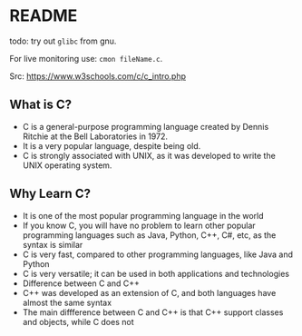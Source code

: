 # README

todo: try out `glibc` from gnu.

For live monitoring use: `cmon fileName.c`.

Src: https://www.w3schools.com/c/c_intro.php

## What is C?

- C is a general-purpose programming language created by Dennis Ritchie at the Bell Laboratories in 1972.
- It is a very popular language, despite being old.
- C is strongly associated with UNIX, as it was developed to write the UNIX operating system.

## Why Learn C?

- It is one of the most popular programming language in the world
- If you know C, you will have no problem to learn other popular programming languages such as Java, Python, C++, C#, etc, as the syntax is similar
- C is very fast, compared to other programming languages, like Java and Python
- C is very versatile; it can be used in both applications and technologies
- Difference between C and C++
- C++ was developed as an extension of C, and both languages have almost the same syntax
- The main diffference between C and C++ is that C++ support classes and objects, while C does not
